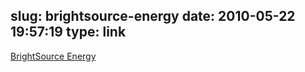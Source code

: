 slug: brightsource-energy
date: 2010-05-22 19:57:19
type: link
---

[BrightSource Energy](http://www.brightsourceenergy.com/)
